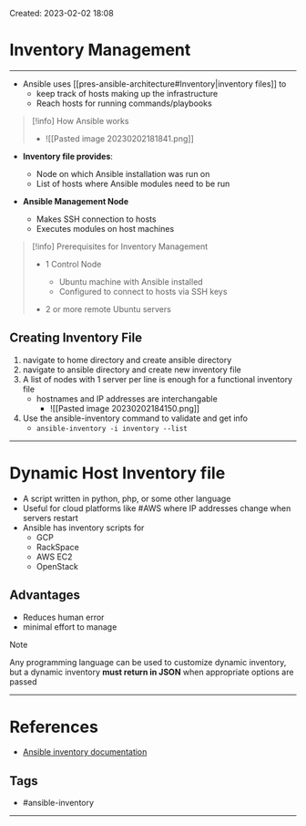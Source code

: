 Created: 2023-02-02 18:08
# Inventory Management
---
- Ansible uses [[pres-ansible-architecture#Inventory|inventory files]] to 
	- keep track of hosts making up the infrastructure
	- Reach hosts for running commands/playbooks
>[!info] How Ansible works
>- ![[Pasted image 20230202181841.png]]

- **Inventory file provides**:
	- Node on which Ansible installation was run on
	- List of hosts where Ansible modules need to be run 

- **Ansible Management Node**
	- Makes SSH connection to hosts
	- Executes modules on host machines

>[!info] Prerequisites for Inventory Management
> - 1 Control Node
> 	- Ubuntu machine with Ansible installed
> 	- Configured to connect to hosts via SSH keys
> 	
> - 2 or more remote Ubuntu servers

## Creating Inventory File
1. navigate to home directory and create ansible directory
2. navigate to ansible directory and create new inventory file
3. A list of nodes with 1 server per line is enough for a functional inventory file
	- hostnames and IP addresses are interchangable
		- ![[Pasted image 20230202184150.png]]
4. Use the ansible-inventory command to validate and get info 
	- `ansible-inventory -i inventory --list`
---
# Dynamic Host Inventory file
- A script written in python, php, or some other language
- Useful for cloud platforms like #AWS where IP addresses change when servers restart
- Ansible has inventory scripts for 
	- GCP
	- RackSpace
	- AWS EC2
	- OpenStack
## Advantages
- Reduces human error
- minimal effort to manage
> [!note]
> Any programming language can be used to customize dynamic inventory, but a dynamic inventory **must return in JSON** when appropriate options are passed


---
# References
- [Ansible inventory documentation](https://docs.ansible.com/ansible/latest/inventory_guide/intro_inventory.html)

## Tags
- #ansible-inventory 
---